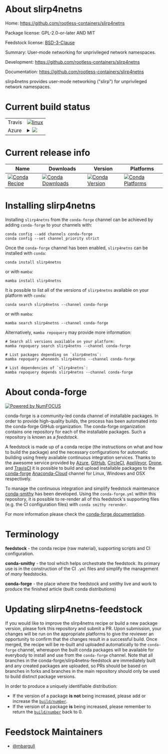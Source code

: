 About slirp4netns
=================

Home: https://github.com/rootless-containers/slirp4netns

Package license: GPL-2.0-or-later AND MIT

Feedstock license: [BSD-3-Clause](https://github.com/conda-forge/slirp4netns-feedstock/blob/main/LICENSE.txt)

Summary: User-mode networking for unprivileged network namespaces.

Development: https://github.com/rootless-containers/slirp4netns

Documentation: https://github.com/rootless-containers/slirp4netns

slirp4netns provides user-mode networking ("slirp") for unprivileged network namespaces.


Current build status
====================


<table><tr>
    <td>Travis</td>
    <td>
      <a href="https://app.travis-ci.com/conda-forge/slirp4netns-feedstock">
        <img alt="linux" src="https://img.shields.io/travis/com/conda-forge/slirp4netns-feedstock/main.svg?label=Linux">
      </a>
    </td>
  </tr>
    
  <tr>
    <td>Azure</td>
    <td>
      <details>
        <summary>
          <a href="https://dev.azure.com/conda-forge/feedstock-builds/_build/latest?definitionId=11086&branchName=main">
            <img src="https://dev.azure.com/conda-forge/feedstock-builds/_apis/build/status/slirp4netns-feedstock?branchName=main">
          </a>
        </summary>
        <table>
          <thead><tr><th>Variant</th><th>Status</th></tr></thead>
          <tbody><tr>
              <td>linux_64</td>
              <td>
                <a href="https://dev.azure.com/conda-forge/feedstock-builds/_build/latest?definitionId=11086&branchName=main">
                  <img src="https://dev.azure.com/conda-forge/feedstock-builds/_apis/build/status/slirp4netns-feedstock?branchName=main&jobName=linux&configuration=linux_64_" alt="variant">
                </a>
              </td>
            </tr><tr>
              <td>linux_aarch64</td>
              <td>
                <a href="https://dev.azure.com/conda-forge/feedstock-builds/_build/latest?definitionId=11086&branchName=main">
                  <img src="https://dev.azure.com/conda-forge/feedstock-builds/_apis/build/status/slirp4netns-feedstock?branchName=main&jobName=linux&configuration=linux_aarch64_" alt="variant">
                </a>
              </td>
            </tr><tr>
              <td>linux_ppc64le</td>
              <td>
                <a href="https://dev.azure.com/conda-forge/feedstock-builds/_build/latest?definitionId=11086&branchName=main">
                  <img src="https://dev.azure.com/conda-forge/feedstock-builds/_apis/build/status/slirp4netns-feedstock?branchName=main&jobName=linux&configuration=linux_ppc64le_" alt="variant">
                </a>
              </td>
            </tr>
          </tbody>
        </table>
      </details>
    </td>
  </tr>
</table>

Current release info
====================

| Name | Downloads | Version | Platforms |
| --- | --- | --- | --- |
| [![Conda Recipe](https://img.shields.io/badge/recipe-slirp4netns-green.svg)](https://anaconda.org/conda-forge/slirp4netns) | [![Conda Downloads](https://img.shields.io/conda/dn/conda-forge/slirp4netns.svg)](https://anaconda.org/conda-forge/slirp4netns) | [![Conda Version](https://img.shields.io/conda/vn/conda-forge/slirp4netns.svg)](https://anaconda.org/conda-forge/slirp4netns) | [![Conda Platforms](https://img.shields.io/conda/pn/conda-forge/slirp4netns.svg)](https://anaconda.org/conda-forge/slirp4netns) |

Installing slirp4netns
======================

Installing `slirp4netns` from the `conda-forge` channel can be achieved by adding `conda-forge` to your channels with:

```
conda config --add channels conda-forge
conda config --set channel_priority strict
```

Once the `conda-forge` channel has been enabled, `slirp4netns` can be installed with `conda`:

```
conda install slirp4netns
```

or with `mamba`:

```
mamba install slirp4netns
```

It is possible to list all of the versions of `slirp4netns` available on your platform with `conda`:

```
conda search slirp4netns --channel conda-forge
```

or with `mamba`:

```
mamba search slirp4netns --channel conda-forge
```

Alternatively, `mamba repoquery` may provide more information:

```
# Search all versions available on your platform:
mamba repoquery search slirp4netns --channel conda-forge

# List packages depending on `slirp4netns`:
mamba repoquery whoneeds slirp4netns --channel conda-forge

# List dependencies of `slirp4netns`:
mamba repoquery depends slirp4netns --channel conda-forge
```


About conda-forge
=================

[![Powered by
NumFOCUS](https://img.shields.io/badge/powered%20by-NumFOCUS-orange.svg?style=flat&colorA=E1523D&colorB=007D8A)](https://numfocus.org)

conda-forge is a community-led conda channel of installable packages.
In order to provide high-quality builds, the process has been automated into the
conda-forge GitHub organization. The conda-forge organization contains one repository
for each of the installable packages. Such a repository is known as a *feedstock*.

A feedstock is made up of a conda recipe (the instructions on what and how to build
the package) and the necessary configurations for automatic building using freely
available continuous integration services. Thanks to the awesome service provided by
[Azure](https://azure.microsoft.com/en-us/services/devops/), [GitHub](https://github.com/),
[CircleCI](https://circleci.com/), [AppVeyor](https://www.appveyor.com/),
[Drone](https://cloud.drone.io/welcome), and [TravisCI](https://travis-ci.com/)
it is possible to build and upload installable packages to the
[conda-forge](https://anaconda.org/conda-forge) [Anaconda-Cloud](https://anaconda.org/)
channel for Linux, Windows and OSX respectively.

To manage the continuous integration and simplify feedstock maintenance
[conda-smithy](https://github.com/conda-forge/conda-smithy) has been developed.
Using the ``conda-forge.yml`` within this repository, it is possible to re-render all of
this feedstock's supporting files (e.g. the CI configuration files) with ``conda smithy rerender``.

For more information please check the [conda-forge documentation](https://conda-forge.org/docs/).

Terminology
===========

**feedstock** - the conda recipe (raw material), supporting scripts and CI configuration.

**conda-smithy** - the tool which helps orchestrate the feedstock.
                   Its primary use is in the construction of the CI ``.yml`` files
                   and simplify the management of *many* feedstocks.

**conda-forge** - the place where the feedstock and smithy live and work to
                  produce the finished article (built conda distributions)


Updating slirp4netns-feedstock
==============================

If you would like to improve the slirp4netns recipe or build a new
package version, please fork this repository and submit a PR. Upon submission,
your changes will be run on the appropriate platforms to give the reviewer an
opportunity to confirm that the changes result in a successful build. Once
merged, the recipe will be re-built and uploaded automatically to the
`conda-forge` channel, whereupon the built conda packages will be available for
everybody to install and use from the `conda-forge` channel.
Note that all branches in the conda-forge/slirp4netns-feedstock are
immediately built and any created packages are uploaded, so PRs should be based
on branches in forks and branches in the main repository should only be used to
build distinct package versions.

In order to produce a uniquely identifiable distribution:
 * If the version of a package **is not** being increased, please add or increase
   the [``build/number``](https://docs.conda.io/projects/conda-build/en/latest/resources/define-metadata.html#build-number-and-string).
 * If the version of a package **is** being increased, please remember to return
   the [``build/number``](https://docs.conda.io/projects/conda-build/en/latest/resources/define-metadata.html#build-number-and-string)
   back to 0.

Feedstock Maintainers
=====================

* [@mbargull](https://github.com/mbargull/)

